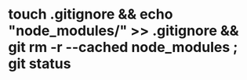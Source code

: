 # touch .gitignore && echo "node_modules/" >> .gitignore && git rm -r --cached node_modules ; git status
